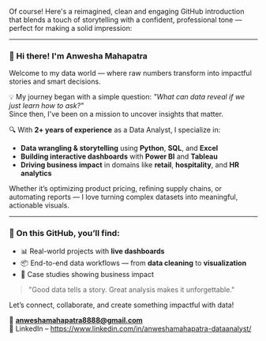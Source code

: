 Of course! Here's a reimagined, clean and engaging GitHub introduction that blends a touch of storytelling with a confident, professional tone — perfect for making a solid impression:

---

### 👋 Hi there! I'm **Anwesha Mahapatra**

Welcome to my data world — where raw numbers transform into impactful stories and smart decisions.  

💡 My journey began with a simple question: *"What can data reveal if we just learn how to ask?"*  
Since then, I've been on a mission to uncover insights that matter.

🔍 With **2+ years of experience** as a Data Analyst, I specialize in:
- **Data wrangling & storytelling** using **Python**, **SQL**, and **Excel**
- **Building interactive dashboards** with **Power BI** and **Tableau**
- **Driving business impact** in domains like **retail**, **hospitality**, and **HR analytics**

Whether it’s optimizing product pricing, refining supply chains, or automating reports — I love turning complex datasets into meaningful, actionable visuals.

---

### 🚀 On this GitHub, you’ll find:
- 📊 Real-world projects with **live dashboards**
- 📦 End-to-end data workflows — from **data cleaning** to **visualization**
- 📁 Case studies showing business impact

> "Good data tells a story. Great analysis makes it unforgettable."

Let’s connect, collaborate, and create something impactful with data!

📧 **anweshamahapatra8888@gmail.com**  
🔗 LinkedIn – https://www.linkedin.com/in/anweshamahapatra-dataanalyst/
